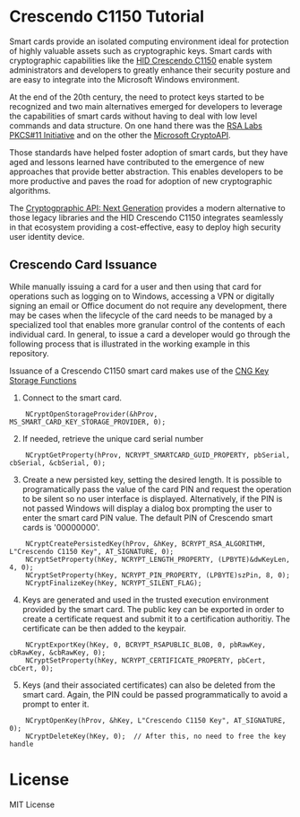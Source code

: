 ﻿# Crescendo C1150 Tutorial

Smart cards provide an isolated computing environment ideal for protection of highly valuable assets such as cryptographic keys. Smart cards with cryptographic capabilities like the [HID Crescendo C1150](http://www.hidglobal.com/products/cards-and-credentials/crescendo/c1150) enable system administrators and developers to greatly enhance their security posture and are easy to integrate into the Microsoft Windows environment.

At the end of the 20th century, the need to protect keys started to be recognized and two main alternatives emerged for developers to leverage the capabilities of smart cards without having to deal with low level commands and data structure. On one hand there was the [RSA Labs PKCS#11 Initiative](ftp://ftp.rsasecurity.com/pub/pkcs/pkcs-11/v2-20/pkcs-11v2-20.pdf) and on the other the [Microsoft CryptoAPI](https://msdn.microsoft.com/en-us/library/windows/desktop/aa380255(v=vs.85).aspx).

Those standards have helped foster adoption of smart cards, but they have aged and lessons learned have contributed to the emergence of new approaches that provide better abstraction. This enables developers to be more productive and paves the road for adoption of new cryptographic algorithms.

The [Cryptogpraphic API: Next Generation](https://msdn.microsoft.com/en-us/library/windows/desktop/aa376210(v=vs.85).aspx) provides a modern alternative to those legacy libraries and the HID Crescendo C1150 integrates seamlessly in that ecosystem providing a cost-effective, easy to deploy high security user identity device.

## Crescendo Card Issuance

While manually issuing a card for a user and then using that card for operations such as logging on to Windows, accessing a VPN or digitally signing an email or Office document do not require any development, there may be cases when the lifecycle of the card needs to be managed by a specialized tool that enables more granular control of the contents of each individual card. In general, to issue a card a developer would go through the following process that is illustrated in the working example in this repository.

Issuance of a Crescendo C1150 smart card makes use of the [CNG Key Storage Functions](https://msdn.microsoft.com/en-us/library/windows/desktop/aa376208(v=vs.85).aspx)

1. Connect to the smart card.
```
    NCryptOpenStorageProvider(&hProv, MS_SMART_CARD_KEY_STORAGE_PROVIDER, 0);
```

2. If needed, retrieve the unique card serial number
```
    NCryptGetProperty(hProv, NCRYPT_SMARTCARD_GUID_PROPERTY, pbSerial, cbSerial, &cbSerial, 0);
```

3. Create a new persisted key, setting the desired length. It is possible to programatically pass the value of the card PIN and request the operation to be silent so no user interface is displayed. Alternatively, if the PIN is not passed Windows will display a dialog box prompting the user to enter the smart card PIN value. The default PIN of Crescendo smart cards is '00000000'.
```
    NCryptCreatePersistedKey(hProv, &hKey, BCRYPT_RSA_ALGORITHM, L"Crescendo C1150 Key", AT_SIGNATURE, 0);
    NCryptSetProperty(hKey, NCRYPT_LENGTH_PROPERTY, (LPBYTE)&dwKeyLen, 4, 0);
    NCryptSetProperty(hKey, NCRYPT_PIN_PROPERTY, (LPBYTE)szPin, 8, 0);
    NCryptFinalizeKey(hKey, NCRYPT_SILENT_FLAG);
```

4. Keys are generated and used in the trusted execution environment provided by the smart card. The public key can be exported in order to create a certificate request and submit it to a certification authoritiy. The certificate can be then added to the keypair.
```
    NCryptExportKey(hKey, 0, BCRYPT_RSAPUBLIC_BLOB, 0, pbRawKey, cbRawKey, &cbRawKey, 0);
    NCryptSetProperty(hKey, NCRYPT_CERTIFICATE_PROPERTY, pbCert, cbCert, 0);
```

5. Keys (and their associated certificates) can also be deleted from the smart card. Again, the PIN could be passed programmatically to avoid a prompt to enter it.
```
    NCryptOpenKey(hProv, &hKey, L"Crescendo C1150 Key", AT_SIGNATURE, 0);
    NCryptDeleteKey(hKey, 0);  // After this, no need to free the key handle
```

# License

MIT License